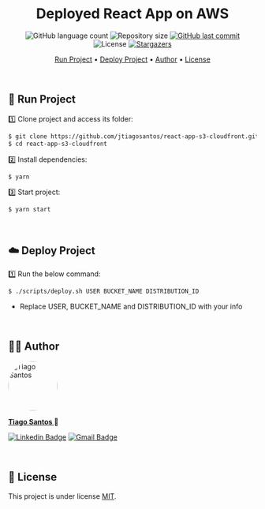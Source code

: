 <h1 align="center">Deployed React App on AWS</h1>

<p align="center">
  <img alt="GitHub language count" src="https://img.shields.io/github/languages/count/jtiagosantos/react-app-s3-cloudfront?color=%green">
  <img alt="Repository size" src="https://img.shields.io/github/repo-size/jtiagosantos/react-app-s3-cloudfront?color=blue">
  <a href="https://github.com/jtiagosantos/react-app-s3-cloudfront/commits/master">
    <img alt="GitHub last commit" src="https://img.shields.io/github/last-commit/jtiagosantos/react-app-s3-cloudfront?color=purple">
  </a>
  <img alt="License" src="https://img.shields.io/badge/license-MIT-brightgreen?color=orange">
   <a href="https://github.com/jtiagosantos/react-app-s3-cloudfront/stargazers">
    <img alt="Stargazers" src="https://img.shields.io/github/stars/jtiagosantos/my-skills-app?style=social">
  </a>
</p>

<p align="center">
  <a href="#-run-project">Run Project</a> •  
  <a href="#-deploy-project">Deploy Project</a> •  
  <a href="#-author">Author</a> • 
  <a href="#-license">License</a>
</p>

<br>

## 🚀 Run Project

1️⃣ Clone project and access its folder:

```bash
$ git clone https://github.com/jtiagosantos/react-app-s3-cloudfront.git
$ cd react-app-s3-cloudfront
```

2️⃣ Install dependencies:

```bash
$ yarn
```

3️⃣ Start project:

```bash
$ yarn start
```

<br>

## ☁️ Deploy Project

1️⃣ Run the below command:

```bash
$ ./scripts/deploy.sh USER BUCKET_NAME DISTRIBUTION_ID
```

* Replace USER, BUCKET_NAME and DISTRIBUTION_ID with your info

<br>

## 👨‍💻 Author

<img src="https://avatars.githubusercontent.com/u/63312141?v=4" width="100" alt="Tiago Santos" style="border-radius: 50px;" />

<strong><a href="https://github.com/jtiagosantos">Tiago Santos </a>🚀</strong>

[![Linkedin Badge](https://img.shields.io/badge/linkedin-%230077B5.svg?&style=for-the-badge&logo=linkedin&logoColor=white&link=https://www.linkedin.com/in/jos%C3%A9-tiago-santos-de-lima-aaa4361a4/)](https://www.linkedin.com/in/josetiagosantosdelima/)
[![Gmail Badge](https://img.shields.io/badge/Gmail-D14836?style=for-the-badge&logo=gmail&logoColor=white)](mailto:tiago.santos@icomp.ufam.edu.br)

<br>

## 📝 License

This project is under license [MIT](./LICENSE).
